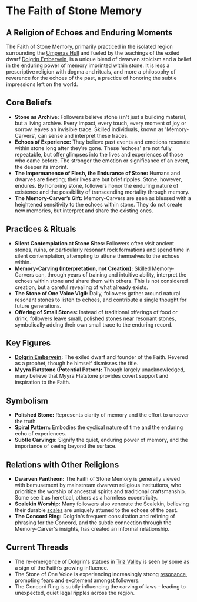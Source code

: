 # The Faith of Stone Memory

## A Religion of Echoes and Enduring Moments

The Faith of Stone Memory, primarily practiced in the isolated region surrounding the [Umperas Hull](/geography/landmark/scale/umperas-hull.md) and fueled by the teachings of the exiled dwarf [Dolgrin Embervein](/geography/settlement/city/city-of-or/local/dolgrin-embervein.md), is a unique blend of dwarven stoicism and a belief in the enduring power of memory imprinted within stone. It is less a prescriptive religion with dogma and rituals, and more a philosophy of reverence for the echoes of the past, a practice of honoring the subtle impressions left on the world.

## Core Beliefs

*   **Stone as Archive:** Followers believe stone isn't just a building material, but a living archive. Every impact, every touch, every moment of joy or sorrow leaves an invisible trace. Skilled individuals, known as 'Memory-Carvers', can sense and interpret these traces.
*   **Echoes of Experience:** They believe past events and emotions resonate within stone long after they're gone. These 'echoes' are not fully repeatable, but offer glimpses into the lives and experiences of those who came before. The stronger the emotion or significance of an event, the deeper its imprint.
*   **The Impermanence of Flesh, the Endurance of Stone:** Humans and dwarves are fleeting; their lives are but brief ripples. Stone, however, endures. By honoring stone, followers honor the enduring nature of existence and the possibility of transcending mortality through memory.
*   **The Memory-Carver’s Gift:** Memory-Carvers are seen as blessed with a heightened sensitivity to the echoes within stone. They do not create new memories, but interpret and share the existing ones.

## Practices & Rituals

*   **Silent Contemplation at Stone Sites:** Followers often visit ancient stones, ruins, or particularly resonant rock formations and spend time in silent contemplation, attempting to attune themselves to the echoes within.
*   **Memory-Carving (Interpretation, not Creation):** Skilled Memory-Carvers can, through years of training and intuitive ability, interpret the echoes within stone and share them with others.  This is not considered creation, but a careful revealing of what already exists.
*   **The Stone of One Voice Vigil:** Daily, followers gather around natural resonant stones to listen to echoes, and contribute a single thought for future generations.
*   **Offering of Small Stones:** Instead of traditional offerings of food or drink, followers leave small, polished stones near resonant stones, symbolically adding their own small trace to the enduring record.

## Key Figures

*   **[Dolgrin Embervein](/geography/settlement/city/city-of-or/local/dolgrin-embervein.md):** The exiled dwarf and founder of the Faith. Revered as a prophet, though he himself dismisses the title.
*   **Myyra Flatstone (Potential Patron):** Though largely unacknowledged, many believe that Myyra Flatstone provides covert support and inspiration to the Faith.

## Symbolism

*   **Polished Stone:** Represents clarity of memory and the effort to uncover the truth.
*   **Spiral Pattern:**  Embodies the cyclical nature of time and the enduring echo of experiences.
*   **Subtle Carvings:** Signify the quiet, enduring power of memory, and the importance of seeing beyond the surface.

## Relations with Other Religions

*   **Dwarven Pantheon:** The Faith of Stone Memory is generally viewed with bemusement by mainstream dwarven religious institutions, who prioritize the worship of ancestral spirits and traditional craftsmanship. Some see it as heretical, others as a harmless eccentricity.
*   **Scalekin Worship:** Many followers also venerate the Scalekin, believing their durable [scales](/geography/landmark/scale.md) are uniquely attuned to the echoes of the past.
*   **The Concord Ring:** Dolgrin's frequent consultation and refining of phrasing for the Concord, and the subtle connection through the Memory-Carver's insights, has created an informal relationship.

## Current Threads

*   The re-emergence of Dolgrin's statues in [Triz Valley](/geography/settlement/city/triz-valley.md) is seen by some as a sign of the Faith’s growing influence.
*   The Stone of One Voice is experiencing increasingly strong [resonance](/structure/mechanic/resonance.md), prompting fears and excitement amongst followers.
*   The Concord Ring is subtly influencing the carving of laws - leading to unexpected, quiet legal ripples across the region.
